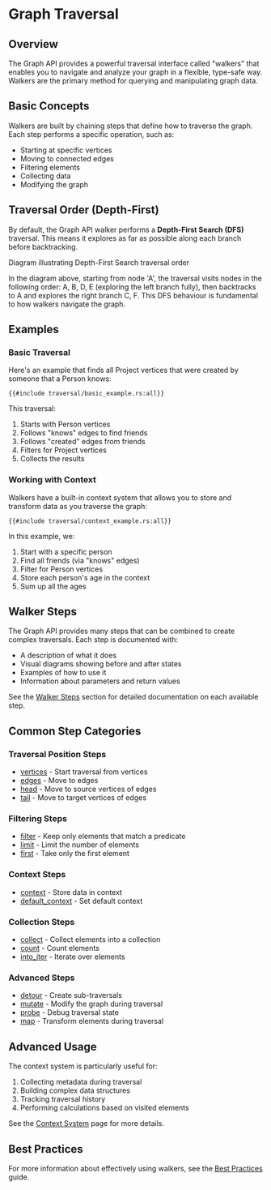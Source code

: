 # Graph Traversal

## Overview

The Graph API provides a powerful traversal interface called "walkers" that enables you to navigate and analyze your
graph in a flexible, type-safe way. Walkers are the primary method for querying and manipulating graph data.

## Basic Concepts

Walkers are built by chaining steps that define how to traverse the graph. Each step performs a specific operation, such
as:

- Starting at specific vertices
- Moving to connected edges
- Filtering elements
- Collecting data
- Modifying the graph

## Traversal Order (Depth-First)

By default, the Graph API walker performs a **Depth-First Search (DFS)** traversal. This means it explores as far as possible along each branch before backtracking.

<object type="image/svg+xml" data="dfs_traversal_image.svg">
Diagram illustrating Depth-First Search traversal order
</object>

In the diagram above, starting from node 'A', the traversal visits nodes in the following order: A, B, D, E (exploring the left branch fully), then backtracks to A and explores the right branch C, F. This DFS behaviour is fundamental to how walkers navigate the graph.

## Examples

### Basic Traversal

Here's an example that finds all Project vertices that were created by someone that a Person knows:

```rust,noplayground
{{#include traversal/basic_example.rs:all}}
```

This traversal:

1. Starts with Person vertices
2. Follows "knows" edges to find friends
3. Follows "created" edges from friends
4. Filters for Project vertices
5. Collects the results

### Working with Context

Walkers have a built-in context system that allows you to store and transform data as you traverse the graph:

```rust,noplayground
{{#include traversal/context_example.rs:all}}
```

In this example, we:

1. Start with a specific person
2. Find all friends (via "knows" edges)
3. Filter for Person vertices
4. Store each person's age in the context
5. Sum up all the ages

## Walker Steps

The Graph API provides many steps that can be combined to create complex traversals. Each step is documented with:

- A description of what it does
- Visual diagrams showing before and after states
- Examples of how to use it
- Information about parameters and return values

See the [Walker Steps](./walker/steps.md) section for detailed documentation on each available step.

## Common Step Categories

### Traversal Position Steps

- [vertices](./walker/steps/vertices.md) - Start traversal from vertices
- [edges](./walker/steps/edges.md) - Move to edges
- [head](./walker/steps/head.md) - Move to source vertices of edges
- [tail](./walker/steps/tail.md) - Move to target vertices of edges

### Filtering Steps

- [filter](./walker/steps/filter.md) - Keep only elements that match a predicate
- [limit](./walker/steps/limit.md) - Limit the number of elements
- [first](./walker/steps/first.md) - Take only the first element

### Context Steps

- [context](./walker/steps/context.md) - Store data in context
- [default_context](./walker/steps/default_context.md) - Set default context

### Collection Steps

- [collect](./walker/steps/collect.md) - Collect elements into a collection
- [count](./walker/steps/count.md) - Count elements
- [into_iter](./walker/steps/into_iter.md) - Iterate over elements

### Advanced Steps

- [detour](./walker/steps/detour.md) - Create sub-traversals
- [mutate](./walker/steps/mutate.md) - Modify the graph during traversal
- [probe](./walker/steps/probe.md) - Debug traversal state
- [map](./walker/steps/map.md) - Transform elements during traversal

## Advanced Usage

The context system is particularly useful for:

1. Collecting metadata during traversal
2. Building complex data structures
3. Tracking traversal history
4. Performing calculations based on visited elements

See the [Context System](./walker/context_system) page for more details.

## Best Practices

For more information about effectively using walkers, see the [Best Practices](./walker/best_practices.md) guide.
